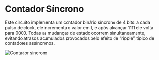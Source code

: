 # Contador Síncrono 

Este circuito implementa um contador binário síncrono de 4 bits: a cada pulso de clock, ele incrementa o valor em 1, e após alcançar 1111 ele volta para 0000. Todas as mudanças de estado ocorrem simultaneamente, evitando atrasos acumulados provocados pelo efeito de “ripple”, típico de contadores assíncronos.

![Contador sincrono](./Imagens/CONTADOR.png)
